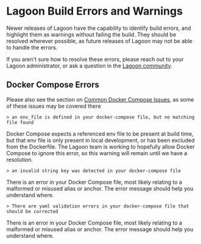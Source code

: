 # Lagoon Build Errors and Warnings

Newer releases of Lagoon have the capability to identify build errors, and highlight them as warnings without failing the build. They should be resolved wherever possible, as future releases of Lagoon may not be able to handle the errors.

If you aren't sure how to resolve these errors, please reach out to your Lagoon administrator, or ask a question in the [Lagoon community](../community/discord.md).

## Docker Compose Errors

Please also see the section on [Common Docker Compose Issues](../concepts-basics/docker-compose-yml.md#common-docker-compose-issues), as some of these issues may be covered there

``` shell title="Lagoon Build output indicating env_file error"
> an env_file is defined in your docker-compose file, but no matching file found
```

Docker Compose expects a referenced env file to be present at build time, but that env file is only present in local development, or has been excluded from the Dockerfile. The Lagoon team is working to hopefully allow Docker Compose to ignore this error, so this warning will remain until we have a resolution.

``` shell title="Lagoon Build output indicating string key error"
> an invalid string key was detected in your docker-compose file
```

There is an error in your Docker Compose file, most likely relating to a malformed or misused alias or anchor. The error message should help you understand where.

``` shell title="Lagoon Build output indicating yaml validation error"
> There are yaml validation errors in your docker-compose file that should be corrected
```

There is an error in your Docker Compose file, most likely relating to a malformed or misused alias or anchor. The error message should help you understand where.
